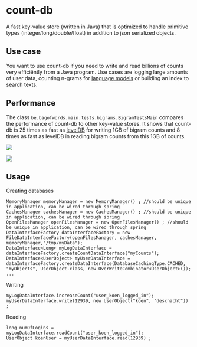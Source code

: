 count-db
========

A fast key-value store (written in Java) that is optimized to handle primitive types (integer/long/double/float) in addition to json serialized objects. 

## Use case

You want to use count-db if you need to write and read billions of counts very efficiëntly from a Java program. Use cases are logging large amounts of user data, counting n-grams for [language models](http://en.wikipedia.org/wiki/Language_model) or building an index to search texts.

## Performance

The class ``be.bagofwords.main.tests.bigrams.BigramTestsMain`` compares the performance of count-db to other key-value stores. It shows that count-db is 25 times as fast as [levelDB](https://github.com/google/leveldb) for writing 1GB of bigram counts and 8 times as fast as levelDB in reading bigram counts from this 1GB of counts.


![](https://raw.githubusercontent.com/koendeschacht/count-db/master/doc/batch_writes.png)

![](https://raw.githubusercontent.com/koendeschacht/count-db/master/doc/batch_reads.png)


## Usage

Creating databases 
```
MemoryManager memoryManager = new MemoryManager() ; //should be unique in application, can be wired through spring
CachesManager cachesManager = new CachesManager() ; //should be unique in application, can be wired through spring
OpenFilesManager openFilesManager = new OpenFilesManager() ; //should be unique in application, can be wired through spring
DataInterfaceFactory dataInterfaceFactory = new FileDataInterfaceFactory(openFilesManager, cachesManager, memoryManager,"/tmp/myData"); 
DataInterface<Long> myLogDataInterface = dataInterfaceFactory.createCountDataInterface("myCounts");
DataInterface<UserObject> myUserDataInterface = dataInterfaceFactory.createDataInterface(DatabaseCachingType.CACHED, "myObjects", UserObject.class, new OverWriteCombinator<UserObject>());
...
```

Writing 
```
myLogDataInterface.increaseCount("user_koen_logged_in");
myUserDataInterface.write(12939, new UserObject("koen", "deschacht")) ;
```

Reading
```
long numOfLogins = myLogDataInterface.readCount("user_koen_logged_in");
UserObject koenUser = myUserDataInterface.read(12939) ;
```

